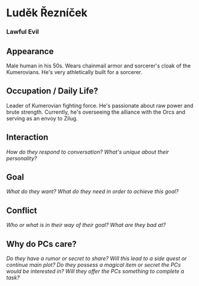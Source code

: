 # Luděk Řezníček
### Lawful Evil

## Appearance

Male human in his 50s.
Wears chainmail armor and sorcerer's cloak of the Kumerovians.
He's very athletically built for a sorcerer. 


## Occupation / Daily Life?

Leader of Kumerovian fighting force.
He's passionate about raw power and brute strength.
Currently, he's overseeing the alliance with the Orcs and serving as an envoy to Zilug.


## Interaction

_How do they respond to conversation?_
_What's unique about their personality?_


## Goal

_What do they want?_
_What do they need in order to achieve this goal?_


## Conflict

_Who or what is in their way of their goal?_
_What are they bad at?_


## Why do PCs care?

_Do they have a rumor or secret to share?_
_Will this lead to a side quest or continue main plot?_
_Do they possess a magical item or secret the PCs would be interested in?_
_Will they offer the PCs something to complete a task?_
